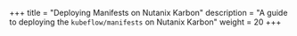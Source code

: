 +++
title = "Deploying Manifests on Nutanix Karbon"
description = "A guide to deploying the `kubeflow/manifests` on Nutanix Karbon"
weight = 20
+++
